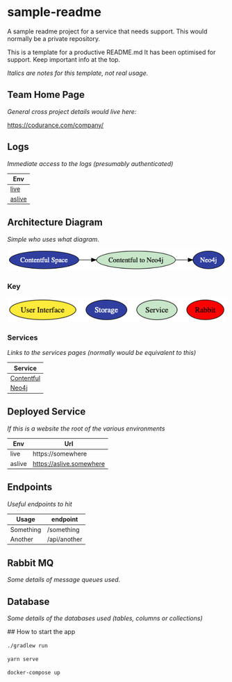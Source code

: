 # sample-readme
A sample readme project for a service that needs support.
This would normally be a private repository.

This is a template for a productive README.md
It has been optimised for support. Keep important info at the top.

*Italics are notes for this template, not real usage.*

## Team Home Page

*General cross project details would live here:*

https://codurance.com/company/

## Logs

*Immediate access to the logs (presumably authenticated)*

|Env|
|-|
|[live](https://a.fake-logging-service)|
|[aslive](https://a.fake-logging-service)|

## Architecture Diagram

*Simple who uses what diagram.*
 
![architecture](./docs/architecture.png)
 
### Key
 
![key](./docs/key.png)

### Services

*Links to the services pages (normally would be equivalent to this)*

|Service|
|-|
|[Contentful](https://contentful.com)|
|[Neo4j](https://neo4j.com/)|

## Deployed Service

*If this is a website the root of the various environments*

|Env|Url|
|-|-|
|live|https://somewhere|
|aslive|https://aslive.somewhere|

## Endpoints

*Useful endpoints to hit*

|Usage|endpoint|
|-|-|
|Something|/something|
|Another|/api/another|

## Rabbit MQ

*Some details of message queues used.*

## Database

*Some details of the databases used (tables, columns or collections)*

## How to start the app

`./gradlew run`

`yarn serve`

`docker-compose up`